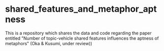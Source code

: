# shared_features_and_metaphor_aptness
This is a repository which shares the data and code regarding the paper entitled "Number of topic-vehicle shared features influences the aptness of metaphors" (Oka &amp; Kusumi, under review))
